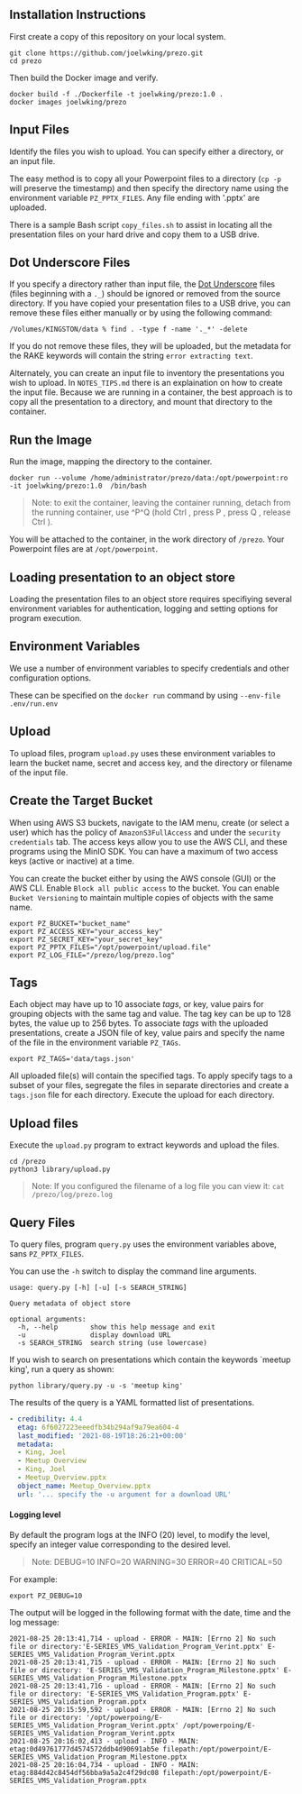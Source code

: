 Installation Instructions
-------------------------

First create a copy of this repository on your local system.

```shell
git clone https://github.com/joelwking/prezo.git
cd prezo
```

Then build the Docker image and verify.

```shell
docker build -f ./Dockerfile -t joelwking/prezo:1.0 .
docker images joelwking/prezo
```

Input Files
-----------

Identify the files you wish to upload. You can specify either a directory, or an input file.

The easy method is to copy all your Powerpoint files to a directory (`cp -p ` will preserve the timestamp) and then specify the directory name using the environment variable `PZ_PPTX_FILES`. Any file ending with '.pptx' are uploaded.

There is a sample Bash script `copy_files.sh` to assist in locating all the presentation files on your hard drive and copy them to a USB drive.

Dot Underscore Files
--------------------

If you specify a directory rather than input file, the [Dot Underscore](
https://apple.stackexchange.com/questions/14980/why-are-dot-underscore-files-created-and-how-can-i-avoid-them) files (files beginning with a `._`) should be ignored or removed from the source directory. If you have copied your presentation files to a USB drive, you can remove these files either manually or by using the following command:

```shell
/Volumes/KINGSTON/data % find . -type f -name '._*' -delete
```

If you do not remove these files, they will be uploaded, but the metadata for the RAKE keywords will contain the string `error extracting text`.

Alternately, you can create an input file to inventory the presentations you wish to upload. In `NOTES_TIPS.md` there is an explaination on how to create the input file. Because we are running in a container, the best approach is to copy all the presentation to a directory, and mount that directory to the container. 

Run the Image
-------------

Run the image, mapping the directory to the container.

```shell
docker run --volume /home/administrator/prezo/data:/opt/powerpoint:ro -it joelwking/prezo:1.0  /bin/bash

```
> Note: to exit the container, leaving the container running, detach from the running container, use ^P^Q (hold Ctrl , press P , press Q , release Ctrl ).

You will be attached to the container, in the work directory of `/prezo`. Your Powerpoint files are at `/opt/powerpoint`.

Loading presentation to an object store
---------------------------------------

Loading the presentation files to an object store requires specifiying several environment variables for authentication, logging and setting options for program execution.

Environment Variables
---------------------

We use a number of environment variables to specify credentials and other configuration options.

These can be specified on the  `docker run` command by using `--env-file .env/run.env`

Upload
------

To upload files, program `upload.py` uses these environment variables to learn the bucket name, secret and access key, and the directory or filename of the input file.

Create the Target Bucket
------------------------

When using AWS S3 buckets, navigate to the IAM menu, create (or select a user) which has the policy of `AmazonS3FullAccess` and under the `security credentials` tab. The access keys allow you to use the AWS CLI, and these programs using the MinIO SDK. You can have a maximum of two access keys (active or inactive) at a time.

You can create the bucket either by using the AWS console (GUI) or the AWS CLI. Enable `Block all public access` to the bucket. You can enable `Bucket Versioning` to maintain multiple copies of objects with the same name.

```shell
export PZ_BUCKET="bucket_name"
export PZ_ACCESS_KEY="your_access_key"
export PZ_SECRET_KEY="your_secret_key"
export PZ_PPTX_FILES="/opt/powerpoint/upload.file"
export PZ_LOG_FILE="/prezo/log/prezo.log"
```

Tags
----

Each object may have up to 10 associate *tags*, or key, value pairs for grouping objects with the same tag and value. The tag key can be up to 128 bytes, the value up to 256 bytes. To associate *tags* with the uploaded presentations, create a JSON file of key, value pairs and specify the name of the file in the environment variable `PZ_TAGs`.

```shell
export PZ_TAGS='data/tags.json'
```
All uploaded file(s) will contain the specified tags. To apply specify tags to a subset of your files, segregate the files in separate directories and create a `tags.json` file for each directory. Execute the upload for each directory.

Upload files
------------

Execute the `upload.py` program to extract keywords and upload the files.

```shell
cd /prezo
python3 library/upload.py
```
>Note: If you configured the filename of a log file you can view it: `cat /prezo/log/prezo.log`

Query Files
-----------

To query files, program `query.py` uses the environment variables above, sans `PZ_PPTX_FILES`.

You can use the `-h` switch to display the command line arguments.
```
usage: query.py [-h] [-u] [-s SEARCH_STRING]

Query metadata of object store

optional arguments:
  -h, --help        show this help message and exit
  -u                display download URL
  -s SEARCH_STRING  search string (use lowercase)
```

If you wish to search on presentations which contain the keywords `meetup king', run a query as shown:

```shell
python library/query.py -u -s 'meetup king'
```
The results of the query is a YAML formatted list of presentations.

```yaml
- credibility: 4.4
  etag: 6f6027223eeedfb34b294af9a79ea604-4
  last_modified: '2021-08-19T18:26:21+00:00'
  metadata:
  - King, Joel
  - Meetup Overview
  - King, Joel
  - Meetup_Overview.pptx
  object_name: Meetup_Overview.pptx
  url: '... specify the -u argument for a download URL'
```

#### Logging level

By default the program logs at the INFO (20) level, to modify the level, specify an integer value corresponding to the desired level.

>Note: DEBUG=10 INFO=20 WARNING=30 ERROR=40 CRITICAL=50

For example:
```shell
export PZ_DEBUG=10
```
The output will be logged in the following format with the date, time and the log message:

```log
2021-08-25 20:13:41,714 - upload - ERROR - MAIN: [Errno 2] No such file or directory:'E-SERIES_VMS_Validation_Program_Verint.pptx' E-SERIES_VMS_Validation_Program_Verint.pptx
2021-08-25 20:13:41,715 - upload - ERROR - MAIN: [Errno 2] No such file or directory: 'E-SERIES_VMS_Validation_Program_Milestone.pptx' E-SERIES_VMS_Validation_Program_Milestone.pptx
2021-08-25 20:13:41,716 - upload - ERROR - MAIN: [Errno 2] No such file or directory: 'E-SERIES_VMS_Validation_Program.pptx' E-SERIES_VMS_Validation_Program.pptx
2021-08-25 20:15:59,592 - upload - ERROR - MAIN: [Errno 2] No such file or directory: '/opt/powerpoing/E-SERIES_VMS_Validation_Program_Verint.pptx' /opt/powerpoing/E-SERIES_VMS_Validation_Program_Verint.pptx
2021-08-25 20:16:02,413 - upload - INFO - MAIN: etag:0d49761777d4574572ddb4d90691ab5e filepath:/opt/powerpoint/E-SERIES_VMS_Validation_Program_Milestone.pptx
2021-08-25 20:16:04,734 - upload - INFO - MAIN: etag:884d42c8454df56bba9a5a2c4f29dc08 filepath:/opt/powerpoint/E-SERIES_VMS_Validation_Program.pptx

```